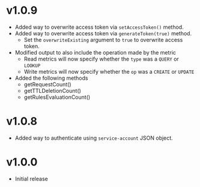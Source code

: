 # v1.0.9

- Added way to overwrite access token via `setAccessToken()` method.
- Added way to overwrite access token via `generateToken(true)` method.
  - Set the `overwriteExisting` argument to `true` to overwrite access token.
- Modified output to also include the operation made by the metric
  - Read metrics will now specify whether the `type` was a `QUERY` or `LOOKUP`
  - Write metrics will now specify whether the `op` was a `CREATE` or `UPDATE`
- Added the following methods
  - getRequestCount()
  - getTTLDeletionCount()
  - getRulesEvaluationCount()

# v1.0.8

- Added way to authenticate using `service-account` JSON object.

# v1.0.0

- Initial release
